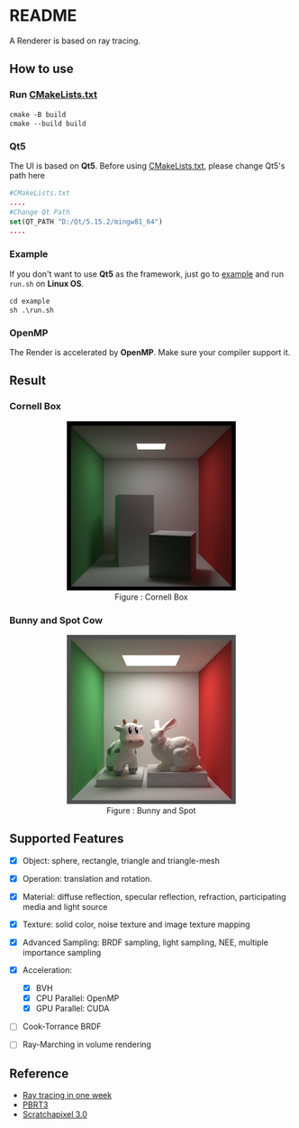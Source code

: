 # README

A Renderer is based on ray tracing.

## How to use

### Run [CMakeLists.txt](CMakeLists.txt)

````shell
cmake -B build
cmake --build build
````
### Qt5

The UI is based on **Qt5**. Before using [CMakeLists.txt](CMakeLists.txt), please change Qt5's path here

```` cmake
#CMakeLists.txt
....
#Change Qt Path
set(QT_PATH "D:/Qt/5.15.2/mingw81_64")
....
````
### Example

If you don't want to use **Qt5** as the framework, just go to [example](./example) and run `run.sh` on **Linux OS**.

```shell
cd example
sh .\run.sh
```

### OpenMP

The Render is accelerated by **OpenMP**. Make sure your compiler support it.

## Result

### Cornell Box

<div align="center">
    <img src="./assets/default.png" width="300" title="Cornell Box">
    <div style="">
        Figure : Cornell Box
    </div>
</div>

### Bunny and Spot Cow

<div align="center">
    <img src="./assets/zoom.png" width="300" title="Bunny">
    <div style="">
        Figure : Bunny and Spot
    </div>
</div>

## Supported Features

- [x] Object:  sphere, rectangle, triangle and triangle-mesh 
- [x] Operation:  translation and rotation.
- [x] Material: diffuse reflection, specular reflection, refraction, participating media and light source
- [x] Texture: solid color, noise texture and image texture mapping
- [x] Advanced Sampling: BRDF sampling, light sampling, NEE, multiple importance sampling
- [x] Acceleration:
  - [x] BVH
  - [x] CPU Parallel: OpenMP
  - [x] GPU Parallel: CUDA
- [ ] Cook-Torrance BRDF
- [ ] Ray-Marching in volume rendering


## Reference

- [Ray tracing in one week](https://raytracing.github.io/)
- [PBRT3](https://pbr-book.org/3ed-2018/contents)
- [Scratchapixel 3.0](https://www.scratchapixel.com/index.html)